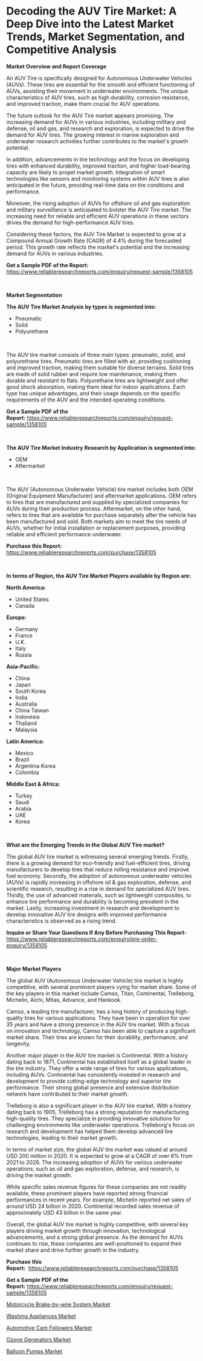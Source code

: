 <p><h1>Decoding the AUV Tire Market: A Deep Dive into the Latest Market Trends, Market Segmentation, and Competitive Analysis</h1></p><p><strong>Market Overview and Report Coverage</strong></p>
<p><p>An AUV Tire is specifically designed for Autonomous Underwater Vehicles (AUVs). These tires are essential for the smooth and efficient functioning of AUVs, assisting their movement in underwater environments. The unique characteristics of AUV tires, such as high durability, corrosion resistance, and improved traction, make them crucial for AUV operations.</p><p>The future outlook for the AUV Tire market appears promising. The increasing demand for AUVs in various industries, including military and defense, oil and gas, and research and exploration, is expected to drive the demand for AUV tires. The growing interest in marine exploration and underwater research activities further contributes to the market's growth potential.</p><p>In addition, advancements in tire technology and the focus on developing tires with enhanced durability, improved traction, and higher load-bearing capacity are likely to propel market growth. Integration of smart technologies like sensors and monitoring systems within AUV tires is also anticipated in the future, providing real-time data on tire conditions and performance.</p><p>Moreover, the rising adoption of AUVs for offshore oil and gas exploration and military surveillance is anticipated to bolster the AUV Tire market. The increasing need for reliable and efficient AUV operations in these sectors drives the demand for high-performance AUV tires.</p><p>Considering these factors, the AUV Tire Market is expected to grow at a Compound Annual Growth Rate (CAGR) of 4.4% during the forecasted period. This growth rate reflects the market's potential and the increasing demand for AUVs in various industries.</p></p>
<p><strong>Get a Sample PDF of the Report:</strong> <a href="https://www.reliableresearchreports.com/enquiry/request-sample/1358105">https://www.reliableresearchreports.com/enquiry/request-sample/1358105</a></p>
<p>&nbsp;</p>
<p><strong>Market Segmentation</strong></p>
<p><strong>The AUV Tire Market Analysis by types is segmented into:</strong></p>
<p><ul><li>Pneumatic</li><li>Solid</li><li>Polyurethane</li></ul></p>
<p>&nbsp;</p>
<p><p>The AUV tire market consists of three main types: pneumatic, solid, and polyurethane tires. Pneumatic tires are filled with air, providing cushioning and improved traction, making them suitable for diverse terrains. Solid tires are made of solid rubber and require low maintenance, making them durable and resistant to flats. Polyurethane tires are lightweight and offer good shock absorption, making them ideal for indoor applications. Each type has unique advantages, and their usage depends on the specific requirements of the AUV and the intended operating conditions.</p></p>
<p><strong>Get a Sample PDF of the Report:</strong>&nbsp;<a href="https://www.reliableresearchreports.com/enquiry/request-sample/1358105">https://www.reliableresearchreports.com/enquiry/request-sample/1358105</a></p>
<p>&nbsp;</p>
<p><strong>The AUV Tire Market Industry Research by Application is segmented into:</strong></p>
<p><ul><li>OEM</li><li>Aftermarket</li></ul></p>
<p>&nbsp;</p>
<p><p>The AUV (Autonomous Underwater Vehicle) tire market includes both OEM (Original Equipment Manufacturer) and aftermarket applications. OEM refers to tires that are manufactured and supplied by specialized companies for AUVs during their production process. Aftermarket, on the other hand, refers to tires that are available for purchase separately after the vehicle has been manufactured and sold. Both markets aim to meet the tire needs of AUVs, whether for initial installation or replacement purposes, providing reliable and efficient performance underwater.</p></p>
<p><strong>Purchase this Report:</strong>&nbsp; <a href="https://www.reliableresearchreports.com/purchase/1358105">https://www.reliableresearchreports.com/purchase/1358105</a></p>
<p>&nbsp;</p>
<p><strong>In terms of Region, the AUV Tire Market Players available by Region are:</strong></p>
<p>
    <p> <strong> North America: </strong>
        <ul>
            <li>United States</li>
            <li>Canada</li>
        </ul>
        </p> 
    <p> <strong> Europe: </strong>
        <ul>
            <li>Germany</li>
            <li>France</li>
            <li>U.K.</li>
            <li>Italy</li>
            <li>Russia</li>
        </ul>
        </p> 
    <p> <strong> Asia-Pacific: </strong>
        <ul>
            <li>China</li>
            <li>Japan</li>
            <li>South Korea</li>
            <li>India</li>
            <li>Australia</li>
            <li>China Taiwan</li>
            <li>Indonesia</li>
            <li>Thailand</li>
            <li>Malaysia</li>
        </ul>
        </p> 
    <p> <strong> Latin America: </strong>
        <ul>
            <li>Mexico</li>
            <li>Brazil</li>
            <li>Argentina Korea</li>
            <li>Colombia</li>
        </ul>
        </p> 
    <p> <strong> Middle East & Africa: </strong>
        <ul>
            <li>Turkey</li>
            <li>Saudi</li>
            <li>Arabia</li>
            <li>UAE</li>
            <li>Korea</li>
        </ul>
    </p>
    </p>
<p>&nbsp;</p>
<p><strong>What are the Emerging Trends in the Global AUV Tire market?</strong></p>
<p><p>The global AUV tire market is witnessing several emerging trends. Firstly, there is a growing demand for eco-friendly and fuel-efficient tires, driving manufacturers to develop tires that reduce rolling resistance and improve fuel economy. Secondly, the adoption of autonomous underwater vehicles (AUVs) is rapidly increasing in offshore oil & gas exploration, defense, and scientific research, resulting in a rise in demand for specialized AUV tires. Thirdly, the use of advanced materials, such as lightweight composites, to enhance tire performance and durability is becoming prevalent in the market. Lastly, increasing investment in research and development to develop innovative AUV tire designs with improved performance characteristics is observed as a rising trend.</p></p>
<p><strong>Inquire or Share Your Questions If Any Before Purchasing This Report</strong>- <a href="https://www.reliableresearchreports.com/enquiry/pre-order-enquiry/1358105">https://www.reliableresearchreports.com/enquiry/pre-order-enquiry/1358105</a></p>
<p>&nbsp;</p>
<p><strong>Major Market Players</strong></p>
<p><p>The global AUV (Autonomous Underwater Vehicle) tire market is highly competitive, with several prominent players vying for market share. Some of the key players in this market include Camso, Titan, Continental, Trelleborg, Michelin, Aichi, Mitas, Advance, and Hankook.</p><p>Camso, a leading tire manufacturer, has a long history of producing high-quality tires for various applications. They have been in operation for over 35 years and have a strong presence in the AUV tire market. With a focus on innovation and technology, Camso has been able to capture a significant market share. Their tires are known for their durability, performance, and longevity.</p><p>Another major player in the AUV tire market is Continental. With a history dating back to 1871, Continental has established itself as a global leader in the tire industry. They offer a wide range of tires for various applications, including AUVs. Continental has consistently invested in research and development to provide cutting-edge technology and superior tire performance. Their strong global presence and extensive distribution network have contributed to their market growth.</p><p>Trelleborg is also a significant player in the AUV tire market. With a history dating back to 1905, Trelleborg has a strong reputation for manufacturing high-quality tires. They specialize in providing innovative solutions for challenging environments like underwater operations. Trelleborg's focus on research and development has helped them develop advanced tire technologies, leading to their market growth.</p><p>In terms of market size, the global AUV tire market was valued at around USD 200 million in 2020. It is expected to grow at a CAGR of over 6% from 2021 to 2026. The increasing adoption of AUVs for various underwater operations, such as oil and gas exploration, defense, and research, is driving the market growth.</p><p>While specific sales revenue figures for these companies are not readily available, these prominent players have reported strong financial performances in recent years. For example, Michelin reported net sales of around USD 24 billion in 2020. Continental recorded sales revenue of approximately USD 43 billion in the same year.</p><p>Overall, the global AUV tire market is highly competitive, with several key players driving market growth through innovation, technological advancements, and a strong global presence. As the demand for AUVs continues to rise, these companies are well-positioned to expand their market share and drive further growth in the industry.</p></p>
<p><strong>Purchase this Report:</strong>&nbsp;&nbsp;<a href="https://www.reliableresearchreports.com/purchase/1358105">https://www.reliableresearchreports.com/purchase/1358105</a></p>
<p></p>
<p><strong>Get a Sample PDF of the Report:</strong>&nbsp;<a href="https://www.reliableresearchreports.com/enquiry/request-sample/1358105">https://www.reliableresearchreports.com/enquiry/request-sample/1358105</a></p>
<p><p><a href="https://github.com/jonneygiverf/Market-Research-Report-List-1/blob/main/motorcycle-brake-by-wire-system-market.md">Motorcycle Brake-by-wire System Market</a></p><p><a href="https://medium.com/@orlohagenes/washing-appliances-market-the-key-to-successful-business-strategy-forecast-till-2030-369227e56125">Washing Appliances Market</a></p><p><a href="https://github.com/prosalinda88/Market-Research-Report-List-1/blob/main/automotive-cam-followers-market.md">Automotive Cam Followers Market</a></p><p><a href="https://medium.com/@candiceveum/decoding-ozone-generators-market-metrics-market-share-trends-and-growth-patterns-436f97707abb">Ozone Generators Market</a></p><p><a href="https://www.linkedin.com/pulse/balloon-pumps-market-research-report-unlocks-analysis-financial-juble/">Balloon Pumps Market</a></p></p>